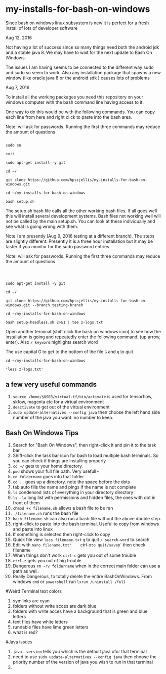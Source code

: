 # my-installs-for-bash-on-windows
Since bash on windows linux subsystem is new it is perfect for a fresh install of lots of developer software



Aug 12, 2016

Not having a lot of success since so many things need both the android jdk and a stable java 8. We may have to wait for the next update to Bash On Windows. 

The issues I am having seems to be connected to the different way sudo and sudo su seem to work. Also
any installation package that spawns a new window (like oracle java 8 or the android sdk ) causes
lots of problems




Aug 7, 2016

To install all the working packages you need this repository on your windows computer with the bash command line having access to it.

One way to do this would be with the following commands. You can copy each line from here and right click to paste into the bash area.

Note: will ask for passwords. Running the first three commands may reduce the amount of questions

```

sudo su

exit

sudo apt-get install -y git

cd ~/

git clone https://github.com/hpssjellis/my-installs-for-bash-on-windows.git

cd ~/my-installs-for-bash-on-windows

bash setup.sh

```

The setup.sh bash file calls all the other working bash files. If all goes well this will install several development systems. Bash files not working well will not be called by the main setup.sh. You can look at these individually and see what is going wrong with them.

Note I am presently (Aug 9, 2016 testing at a different branch). The steps are slightly different. Presently it is a three hour installation but it may be faster if you monitor for the sudo password entries.


Note: will ask for passwords. Running the first three commands may reduce the amount of questions
```



sudo apt-get install -y git

cd ~/

git clone https://github.com/hpssjellis/my-installs-for-bash-on-windows.git --branch testing-branch

cd ~/my-installs-for-bash-on-windows

bash setup-headless.sh 2>&1 | tee z-logs.txt
```

Open another terminal (shift click the bash on windows icon) to see how the installation is going and repeatedly enter the following command. (up arrow, enter).  Also `/ keyword` highlights search word

The use capital G to get to the bottom of the file `G` and `q` to quit

```
cd ~/my-installs-for-bash-on-windows

'less z-logs.txt'

```






## a few very useful commands
1. `source /home/$USER/virtual-tf/bin/activate` is used for tensorflow, skfow, magenta etc for a virtual environment
2. `deactivate` to get out of the virtual environment
3. `sudo update-alternatives --config java` then choose the left hand side number of the java you want. no number to keep.


## Bash On Windows Tips

1. Search for "Bash On Windows", then right-click it and pin it to the task bar
2. Shift-click the task bar icon for bash to load multiple bash terminals. So you can check if things are installing properly
3. `cd ~/` gets to your home directory.
4. `pwd` shows your full file path. Very usefull~
4. `cd foldername` goes into that folder
4. `cd ..` goes up a directory. note the space before the dots
5. tab auto fills the name and pings if the name is not complete
6. `ls` condensed lists of everything in your directory directory
7. `ls -la` long list with permissions and hidden files, the ones with  dot in front of them
8. `chmod +x filename.sh` allows a bash file to be ran
9. `./filename.sh` runs the bash file
10. `bash filename.sh` can also run a bash file without the above double step.
11. right-click to paste into the bash terminal. Useful to copy from windows and paste into linux
12. If something is selected then right-click to copy
13. Quick file view `less filename.txt`    `q` to quit     `/ search-word` to search
14. Edit with `nano filename.txt'    `ctrl-x` to quit/save `y` then check filename 
15. When things don't work `ctrl-c` gets you out of some trouble
16. `ctrl-z` gets you out of big trouble
17. Dangerous `rm -rv foldername` when in the correct main folder can use a path as well.
18. Really Dangerous, to totally delete the entire BashOnWindows. From windows `cmd` or `powershell` run `lxrun /uninstall /full`

 
#Weird Terminal text colors

1. symlinks are cyan
2. folders without write acces are dark blue
3. folders with write acces have a background that is green and blue letters
4. text files have white letters
5. runnable files have lime green letters
6. what is red?




#Java issues

1. `java -version` tells you which is the default java ofor that terminal
2. need to use `sudo update-alternatives --config java` then choose the priority number of the version of java you wish to run in that terminal
3. 
